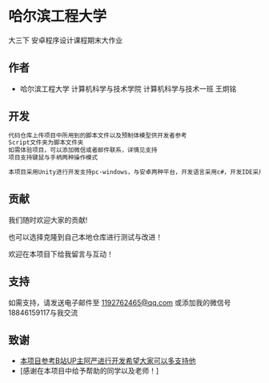 
# 哈尔滨工程大学


大三下 安卓程序设计课程期末大作业


## 作者

- 哈尔滨工程大学 计算机科学与技术学院 计算机科学与技术一班 王炯铭


## 开发

```bash
代码仓库上传项目中所用到的脚本文件以及预制体模型供开发者参考
Script文件夹为脚本文件夹
如需体验项目，可以添加微信或者邮件联系，详情见支持
项目支持键鼠与手柄两种操作模式
```

```bash
本项目采用Unity进行开发支持pc-windows，与安卓两种平台，开发语言采用c#，开发IDE采用VS2022，Unity2021.3进行开发
```


## 贡献

我们随时欢迎大家的贡献!

也可以选择克隆到自己本地仓库进行测试与改进！

欢迎在本项目下给我留言与互动！


## 支持

如需支持，请发送电子邮件至 1192762465@qq.com 或添加我的微信号18846159117与我交流


## 致谢

 - [本项目参考B站UP主阿严进行开发希望大家可以多支持他](https://www.bilibili.com/video/BV1SB4y1w7VY?spm_id_from=333.999.0.0&vd_source=db6a5a44232c669453452da9cdcb27b9)
 - [感谢在本项目中给予帮助的同学以及老师！]


